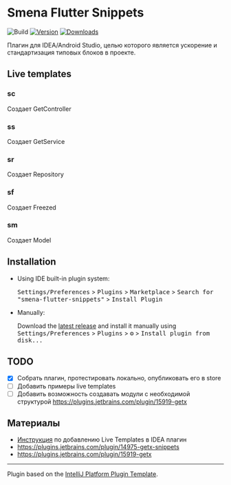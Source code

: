 # Smena Flutter Snippets

![Build](https://github.com/smenateam/smena-flutter-snippets/workflows/Build/badge.svg)
[![Version](https://img.shields.io/jetbrains/plugin/v/17494-smena-flutter-snippets.svg)](https://plugins.jetbrains.com/plugin/17494-smena-flutter-snippets)
[![Downloads](https://img.shields.io/jetbrains/plugin/d/17494-smena-flutter-snippets.svg)](https://plugins.jetbrains.com/plugin/17494-smena-flutter-snippets)

<!-- Plugin description -->
Плагин для IDEA/Android Studio, целью которого является ускорение и стандартизация типовых блоков в проекте.

<!-- Plugin description end -->

## Live templates

### sc
Создает GetController

### ss
Создает GetService

### sr
Создает Repository

### sf
Создает Freezed

### sm
Создает Model

## Installation

- Using IDE built-in plugin system:
  
  <kbd>Settings/Preferences</kbd> > <kbd>Plugins</kbd> > <kbd>Marketplace</kbd> > <kbd>Search for "smena-flutter-snippets"</kbd> >
  <kbd>Install Plugin</kbd>
  
- Manually:

  Download the [latest release](https://github.com/smenateam/smena-flutter-snippets/releases/latest) and install it manually using
  <kbd>Settings/Preferences</kbd> > <kbd>Plugins</kbd> > <kbd>⚙️</kbd> > <kbd>Install plugin from disk...</kbd>


## TODO
- [x] Собрать плагин, протестировать локально, опубликовать его в store
- [ ] Добавить примеры live templates
- [ ] Добавить возможность создавать модули с необходимой структурой https://plugins.jetbrains.com/plugin/15919-getx

## Материалы
* [Инструкция](https://plugins.jetbrains.com/docs/intellij/template-support.html#implement-templatecontexttype) по добавлению Live Templates в IDEA плагин
* https://plugins.jetbrains.com/plugin/14975-getx-snippets
* https://plugins.jetbrains.com/plugin/15919-getx

---
Plugin based on the [IntelliJ Platform Plugin Template][template].

[template]: https://github.com/JetBrains/intellij-platform-plugin-template
